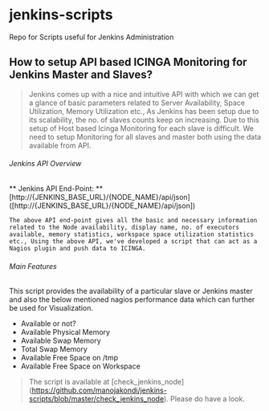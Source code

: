 # jenkins-scripts

Repo for Scripts useful for Jenkins Administration

## How to setup API based ICINGA Monitoring for Jenkins Master and Slaves?

> Jenkins comes up with a nice and intuitive API with which we can get a glance of basic parameters related to Server Availability, Space Utilization, Memory Utilization etc., As Jenkins has been setup due to its scalability, the no. of slaves counts keep on increasing. Due to this setup of Host based Icinga Monitoring for each slave is difficult. We need to setup Monitoring for all slaves and master both using the data available from API.

###### Jenkins API Overview

** Jenkins API End-Point: ** [http://{JENKINS_BASE_URL}/{NODE_NAME}/api/json] ([http://{JENKINS_BASE_URL}/{NODE_NAME}/api/json])

```
The above API end-point gives all the basic and necessary information related to the Node availability, display name, no. of executors available, memory statistics, workspace space utilization statistics etc., Using the above API, we've developed a script that can act as a Nagios plugin and push data to ICINGA.
```
###### Main Features
This script provides the availability of a particular slave or Jenkins master and also the below mentioned nagios performance data which can further be used for Visualization.
- Available or not?
- Available Physical Memory
- Available Swap Memory
- Total Swap Memory
- Available Free Space on /tmp
- Available Free Space on Workspace

> The script is available at [check_jenkins_node] (https://github.com/manojakondi/jenkins-scripts/blob/master/check_jenkins_node). Please do have a look.
